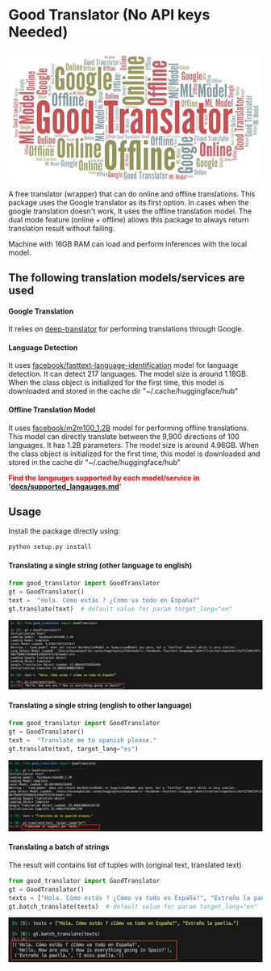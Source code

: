 # Good Translator  (No API keys Needed)

<img src="assets/header.jpg"  alt="Header"  style="display: block; margin: 0 auto" />
<br>
A free translator (wrapper) that can do online and offline translations. This package uses the Google translator as its first option. In cases when the google translation doesn't work, It uses the offline translation model. The dual mode feature (online + offline) allows this package to always return translation result without failing. 

Machine with 16GB RAM can load and perform inferences with the local model.

## The following translation models/services are used

#### Google Translation
It relies on [deep-translator](https://github.com/prataffel/deep_translator/tree/master) for performing translations through Google.


#### Language Detection
It uses [facebook/fasttext-language-identification](https://huggingface.co/facebook/fasttext-language-identification) model for language detection. It can detect 217 languages. The model size is around 1.18GB. When the class object is initialized for the first time, this model is downloaded and stored in the cache dir "~/.cache/huggingface/hub"


#### Offline Translation Model
It uses [facebook/m2m100_1.2B](https://huggingface.co/facebook/m2m100_1.2B) model for performing offline translations. This model can directly translate between the 9,900 directions of 100 languages. It has 1.2B parameters. The model size is around 4.96GB. When the class object is initialized for the first time, this model is downloaded and stored in the cache dir "~/.cache/huggingface/hub"


**<font color='red'>Find the langauges supported by each model/service in '[docs/supported_langauges.md](docs/supported_langauges.md)' </font>**

## Usage

Install the package directly using:

```bash
python setup.py install
```

#### Translating a single string  (other language to english)
```python
from good_translator import GoodTranslator
gt = GoodTranslator()
text =  "Hola. Cómo estás ? ¿Cómo va todo en España?"
gt.translate(text)  # default value for param target_lang="en"
```

![Demo1](assets/demo1.jpg)


#### Translating a single string  (english to other language)
```python
from good_translator import GoodTranslator
gt = GoodTranslator()
text =  "Translate me to spanish please."
gt.translate(text, target_lang="es")
```

![Demo1](assets/demo3.jpg)

#### Translating a batch of strings 
The result will contains list of tuples with (original text, translated text)
```python
from good_translator import GoodTranslator
gt = GoodTranslator()
texts = ["Hola. Cómo estás ? ¿Cómo va todo en España?", "Extraño la paella."]
gt.batch_translate(texts)  # default value for param target_lang="en"
```

![Demo2](assets/demo2.jpg)






